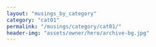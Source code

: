 ```yaml
---
layout: "musings_by_category"
category: "cat01"
permalink: "/musings/category/cat01/"
header-img: "assets/owner/hero/archive-bg.jpg"
---
```

